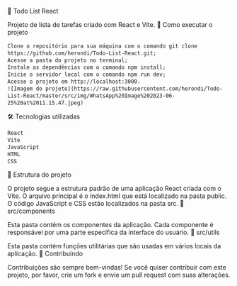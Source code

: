 📝 Todo List React

Projeto de lista de tarefas criado com React e Vite.
🚀 Como executar o projeto

    Clone o repositório para sua máquina com o comando git clone https://github.com/herondi/Todo-List-React.git;
    Acesse a pasta do projeto no terminal;
    Instale as dependências com o comando npm install;
    Inicie o servidor local com o comando npm run dev;
    Acesse o projeto em http://localhost:3000.
    ![Imagem do projeto](https://raw.githubusercontent.com/herondi/Todo-List-React/master/src/img/WhatsApp%20Image%202023-06-25%20at%2011.15.47.jpeg)

🛠️ Tecnologias utilizadas

    React
    Vite
    JavaScript
    HTML
    CSS

📂 Estrutura do projeto

O projeto segue a estrutura padrão de uma aplicação React criada com o Vite. O arquivo principal é o index.html que está localizado na pasta public. O código JavaScript e CSS estão localizados na pasta src.
📁 src/components

Esta pasta contém os componentes da aplicação. Cada componente é responsável por uma parte específica da interface do usuário.
📁 src/utils

Esta pasta contém funções utilitárias que são usadas em vários locais da aplicação.
🤝 Contribuindo

Contribuições são sempre bem-vindas! Se você quiser contribuir com este projeto, por favor, crie um fork e envie um pull request com suas alterações.
